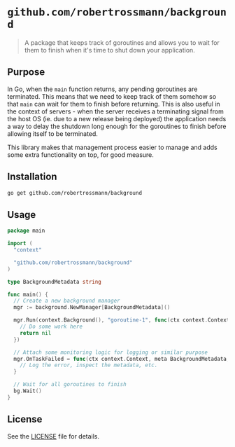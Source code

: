 # `github.com/robertrossmann/background`

> A package that keeps track of goroutines and allows you to wait for them to finish when it's time to shut down your application.

## Purpose

In Go, when the `main` function returns, any pending goroutines are terminated. This means that we need to keep track of them somehow so that `main` can wait for them to finish before returning. This is also useful in the context of servers - when the server receives a terminating signal from the host OS (ie. due to a new release being deployed) the application needs a way to delay the shutdown long enough for the goroutines to finish before allowing itself to be terminated.

This library makes that management process easier to manage and adds some extra functionality on top, for good measure.

## Installation

```sh
go get github.com/robertrossmann/background
```

## Usage

```go
package main

import (
  "context"

  "github.com/robertrossmann/background"
)

type BackgroundMetadata string

func main() {
  // Create a new background manager
  mgr := background.NewManager[BackgroundMetadata]()

  mgr.Run(context.Background(), "goroutine-1", func(ctx context.Context) error {
    // Do some work here
    return nil
  })

  // Attach some monitoring logic for logging or similar purpose
  mgr.OnTaskFailed = func(ctx context.Context, meta BackgroundMetadata, err error) {
    // Log the error, inspect the metadata, etc.
  }

  // Wait for all goroutines to finish
  bg.Wait()
}
```

## License

See the [LICENSE](LICENSE) file for details.
